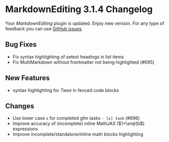 # MarkdownEditing 3.1.4 Changelog

Your _MarkdownEditing_ plugin is updated. Enjoy new version. For any type of
feedback you can use [GitHub issues][issues].

## Bug Fixes

* Fix syntax highlighting of setext headings in list items
* Fix MultiMarkdown without frontmatter not being highlighted (#695)

## New Features

* syntax highlighting for _Twee_ in fenced code blocks

## Changes

* Use lower case `x` for completed gfm tasks `- [x] task` (#696)
* Improve accuracy of (incomplete) inline MathJAX ($1+\srqt{b$) expressions
* Improve incomplete/standalone/inline math blocks highlighting

[issues]: https://github.com/SublimeText-Markdown/MarkdownEditing/issues
